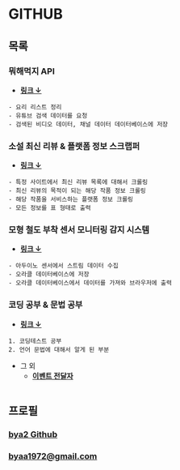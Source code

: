 # **GITHUB**

## 목록

### 뭐해먹지 API
- [**링크 ↓**](https://github.com/KNUT-Mohaemookji/main/tree/main/src)
```
- 요리 리스트 정리
- 유튜브 검색 데이터를 요청
- 검색된 비디오 데이터, 채널 데이터 데이터베이스에 저장
```

### 소설 최신 리뷰 & 플랫폼 정보 스크랩퍼
- [**링크 ↓**](https://github.com/bya2/simple-crawling)
```
- 특정 사이트에서 최신 리뷰 목록에 대해서 크롤링
- 최신 리뷰의 목적이 되는 해당 작품 정보 크롤링
- 해당 작품을 서비스하는 플랫폼 정보 크롤링
- 모든 정보를 표 형태로 출력
```

### 모형 철도 부착 센서 모니터링 감지 시스템
- [**링크 ↓**](https://github.com/bya2/lab-simulator)
```
- 아두이노 센서에서 스트림 데이터 수집
- 오라클 데이터베이스에 저장
- 오라클 데이터베이스에서 데이터를 가져와 브라우저에 출력
```

### 코딩 공부 & 문법 공부
- [**링크 ↓**](https://github.com/bya2/Coding)
```
1. 코딩테스트 공부
2. 언어 문법에 대해서 알게 된 부분
```
- 그 외
  - [**이벤트 전달자**](https://github.com/bya2/EventEmitter)
```
```


## 프로필
### [**bya2 Github**](https://github.com/bya2/)  
### **byaa1972@gmail.com**
